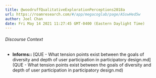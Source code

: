 ```yaml
---
title: @woodruffQualitativeExplorationPerceptions2018a
url: https://roamresearch.com/#/app/megacoglab/page/ASswHed5w
author: Joel Chan
date: Fri May 14 2021 11:27:45 GMT-0400 (Eastern Daylight Time)
---
```




###### Discourse Context

- **Informs::** [QUE - What tension points exist between the goals of diversity and depth of user participation in participatory design.md](QUE - What tension points exist between the goals of diversity and depth of user participation in participatory design.md)

